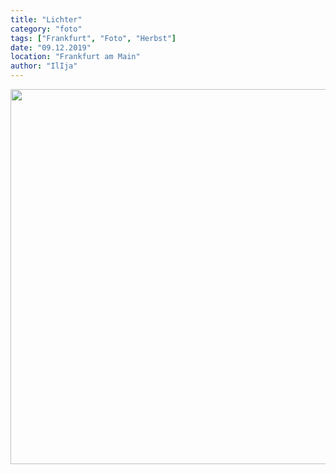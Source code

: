```yaml
---
title: "Lichter"
category: "foto"
tags: ["Frankfurt", "Foto", "Herbst"]
date: "09.12.2019"
location: "Frankfurt am Main"
author: "IlIja"
---
```


<a href='https://photos.google.com/share/AF1QipO_AI1lrZx96xf0v6_mmIqElBge7lMSouOTx20gZociz4E2k2kaGLIrTc5F1OWs-A?key=MlphSHhDazRUU01zLThOdHhWVl9KZmxXd3I1TWR3&source=ctrlq.org'><img src='https://lh3.googleusercontent.com/IQzaREqaELaRg7zf7xT0iO0ghWGpJjgFWNznvF9xlCVX29Tb1HSzvil9Y32sesVSwinPpjFE-I0RkAnBwhIsx_maDsPh75wePOLVWbm0LoEk99JTasyi2o-IoKfsOnsfbHVSH4jUSQ=w2400' width="600px" height="auto"/></a>

